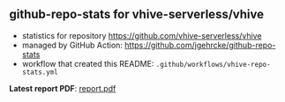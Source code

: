 ## github-repo-stats for vhive-serverless/vhive

- statistics for repository https://github.com/vhive-serverless/vhive
- managed by GitHub Action: https://github.com/jgehrcke/github-repo-stats
- workflow that created this README: `.github/workflows/vhive-repo-stats.yml`

**Latest report PDF**: [report.pdf](https://github.com/vhive-serverless/vhive.github.io/raw/github-repo-stats/vhive-serverless/vhive/latest-report/report.pdf)


